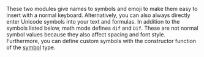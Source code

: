 These two modules give names to symbols and emoji to make them easy to insert
with a normal keyboard. Alternatively, you can also always directly enter
Unicode symbols into your text and formulas. In addition to the symbols listed
below, math mode defines `dif` and `Dif`. These are not normal symbol values
because they also affect spacing and font style. Furthermore, you can define
custom symbols with the constructor function of the [symbol]($symbol) type.
